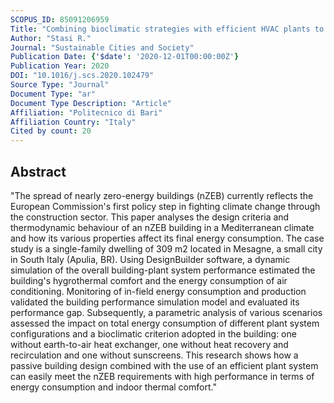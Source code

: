 ```yaml
---
SCOPUS_ID: 85091206959
Title: "Combining bioclimatic strategies with efficient HVAC plants to reach nearly-zero energy building goals in Mediterranean climate"
Author: "Stasi R."
Journal: "Sustainable Cities and Society"
Publication Date: {'$date': '2020-12-01T00:00:00Z'}
Publication Year: 2020
DOI: "10.1016/j.scs.2020.102479"
Source Type: "Journal"
Document Type: "ar"
Document Type Description: "Article"
Affiliation: "Politecnico di Bari"
Affiliation Country: "Italy"
Cited by count: 20
---
```


## Abstract
"The spread of nearly zero-energy buildings (nZEB) currently reflects the European Commission's first policy step in fighting climate change through the construction sector. This paper analyses the design criteria and thermodynamic behaviour of an nZEB building in a Mediterranean climate and how its various properties affect its final energy consumption. The case study is a single-family dwelling of 309 m2 located in Mesagne, a small city in South Italy (Apulia, BR). Using DesignBuilder software, a dynamic simulation of the overall building-plant system performance estimated the building's hygrothermal comfort and the energy consumption of air conditioning. Monitoring of in-field energy consumption and production validated the building performance simulation model and evaluated its performance gap. Subsequently, a parametric analysis of various scenarios assessed the impact on total energy consumption of different plant system configurations and a bioclimatic criterion adopted in the building: one without earth-to-air heat exchanger, one without heat recovery and recirculation and one without sunscreens. This research shows how a passive building design combined with the use of an efficient plant system can easily meet the nZEB requirements with high performance in terms of energy consumption and indoor thermal comfort."
